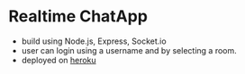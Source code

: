 # Realtime ChatApp

* build using Node.js, Express, Socket.io
* user can login using a username and by selecting a room.
* deployed on [heroku](https://pure-wave-21818.herokuapp.com/)